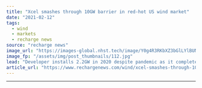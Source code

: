 ```yaml
---
title: "Xcel smashes through 10GW barrier in red-hot US wind market"
date: "2021-02-12"
tags: 
  - wind
  - markets
  - recharge news
source: "recharge news"
image_url: "https://images-global.nhst.tech/image/Y0g4R3RKbXZ3bGlLYlBUNWVDSmdUZDNrNE1YWEREUThTM0VzZDZ0Ym41Yz0=/nhst/binary/e4fc384f8e29475f1a24fd5686c23423"
image_fp: "/assets/img/post_thumbnails/112.jpg"
lead: "Developer installs 2.2GW in 2020 despite pandemic as it completes some of nation's largest projects"
article_url: "https://www.rechargenews.com/wind/xcel-smashes-through-10gw-barrier-in-red-hot-us-wind-market/2-1-961826"
---
```


---
